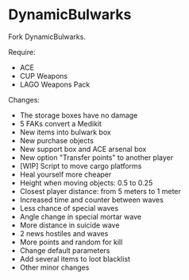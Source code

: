 # DynamicBulwarks

Fork DynamicBulwarks.

Require:

- ACE
- CUP Weapons
- LAGO Weapons Pack

Changes:

- The storage boxes have no damage
- 5 FAKs convert a Medikit
- New items into bulwark box
- New purchase objects
- New support box and ACE arsenal box
- New option "Transfer points" to another player
- [WIP] Script to move cargo platforms
- Heal yourself more cheaper
- Height when moving objects: 0.5 to 0.25
- Closest player distance: from 5 meters to 1 meter
- Increased time and counter between waves
- Less chance of special waves
- Angle change in special mortar wave
- More distance in suicide wave
- 2 news hostiles and waves
- More points and random for kill
- Change default parameters
- Add several items to loot blacklist
- Other minor changes